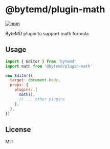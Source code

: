 # @bytemd/plugin-math

[![npm](https://img.shields.io/npm/v/@bytemd/plugin-math.svg)](https://npm.im/@bytemd/plugin-math)

ByteMD plugin to support math formula

## Usage

```js
import { Editor } from 'bytemd'
import math from '@bytemd/plugin-math'

new Editor({
  target: document.body,
  props: {
    plugins: [
      math(),
      // ... other plugins
    ],
  },
})
```

## License

MIT

